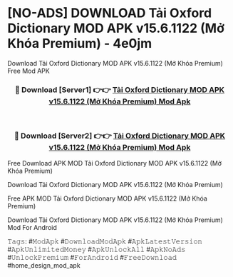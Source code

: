 # [NO-ADS] DOWNLOAD Tải Oxford Dictionary MOD APK v15.6.1122 (Mở Khóa Premium) - 4e0jm
Download Tải Oxford Dictionary MOD APK v15.6.1122 (Mở Khóa Premium) Free Mod APK

<div align="center">
<h3>🔴 Download [Server1] 👉👉 <a href="https://apk-comot.site?title=Tải_Oxford_Dictionary_MOD_APK_v15.6.1122_(Mở_Khóa_Premium)">Tải Oxford Dictionary MOD APK v15.6.1122 (Mở Khóa Premium) Mod Apk</a></h3><br>

<h3>🔴 Download [Server2] 👉👉 <a href="https://apk-comot.site?title=Tải_Oxford_Dictionary_MOD_APK_v15.6.1122_(Mở_Khóa_Premium)">Tải Oxford Dictionary MOD APK v15.6.1122 (Mở Khóa Premium) Mod Apk</a></h3>
</div>


Free Download APK MOD Tải Oxford Dictionary MOD APK v15.6.1122 (Mở Khóa Premium)

Download Tải Oxford Dictionary MOD APK v15.6.1122 (Mở Khóa Premium) 

Free APK MOD Tải Oxford Dictionary MOD APK v15.6.1122 (Mở Khóa Premium) 

Download Tải Oxford Dictionary MOD APK v15.6.1122 (Mở Khóa Premium) Mod For Android

𝚃𝚊𝚐𝚜: #𝙼𝚘𝚍𝙰𝚙𝚔 #𝙳𝚘𝚠𝚗𝚕𝚘𝚊𝚍𝙼𝚘𝚍𝙰𝚙𝚔 #𝙰𝚙𝚔𝙻𝚊𝚝𝚎𝚜𝚝𝚅𝚎𝚛𝚜𝚒𝚘𝚗 #𝙰𝚙𝚔𝚄𝚗𝚕𝚒𝚖𝚒𝚝𝚎𝚍𝙼𝚘𝚗𝚎𝚢 #𝙰𝚙𝚔𝚄𝚗𝚕𝚘𝚌𝚔𝙰𝚕𝚕 #𝙰𝚙𝚔𝙽𝚘𝙰𝚍𝚜 #𝚄𝚗𝚕𝚘𝚌𝚔𝙿𝚛𝚎𝚖𝚒𝚞𝚖 #𝙵𝚘𝚛𝙰𝚗𝚍𝚛𝚘𝚒𝚍 #𝙵𝚛𝚎𝚎𝙳𝚘𝚠𝚗𝚕𝚘𝚊𝚍 #home_design_mod_apk